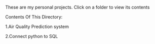 These are my personal projects. Click on a folder to view its contents

Contents Of This Directory:

1.Air Quality Prediction system

2.Connect python to SQL
